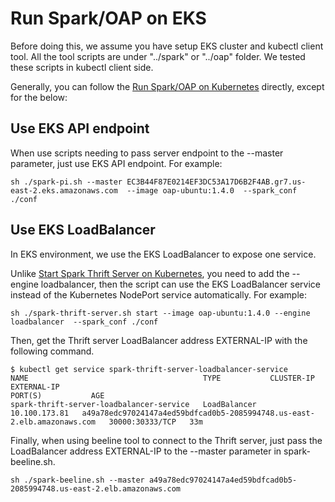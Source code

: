  # Run Spark/OAP on EKS
Before doing this, we assume you have setup EKS cluster and kubectl client tool. All the tool scripts are under "../spark" or "../oap" folder. 
We tested these scripts in kubectl client side. 

Generally, you can follow the [Run Spark/OAP on Kubernetes](../README.md#run-sparkoap-on-kubernetes) directly, except for the below:

## Use EKS API endpoint
When use scripts needing to pass server endpoint to the --master parameter, just use EKS API endpoint. For example:
```
sh ./spark-pi.sh --master EC3B44F87E0214EF3DC53A17D6B2F4AB.gr7.us-east-2.eks.amazonaws.com  --image oap-ubuntu:1.4.0  --spark_conf ./conf
```

## Use EKS LoadBalancer
In EKS environment, we use the EKS LoadBalancer to expose one service.

Unlike [Start Spark Thrift Server on Kubernetes](../README.md#start-spark-thrift-server), you need to add the --engine loadbalancer, then the script can use the EKS LoadBalancer service instead of the Kubernetes NodePort service automatically.
For example:
``` 
sh ./spark-thrift-server.sh start --image oap-ubuntu:1.4.0 --engine loadbalancer  --spark_conf ./conf
```

Then, get the Thrift server LoadBalancer address EXTERNAL-IP with the following command.
```
$ kubectl get service spark-thrift-server-loadbalancer-service
NAME                                       TYPE           CLUSTER-IP      EXTERNAL-IP                                                               PORT(S)           AGE
spark-thrift-server-loadbalancer-service   LoadBalancer   10.100.173.81   a49a78edc97024147a4ed59bdfcad0b5-2085994748.us-east-2.elb.amazonaws.com   30000:30333/TCP   33m
```

Finally, when using beeline tool to connect to the Thrift server, just pass the LoadBalancer address EXTERNAL-IP to the --master parameter in spark-beeline.sh. 
``` 
sh ./spark-beeline.sh --master a49a78edc97024147a4ed59bdfcad0b5-2085994748.us-east-2.elb.amazonaws.com
``` 



